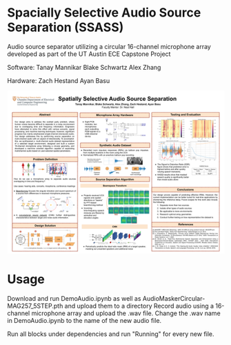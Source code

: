 # Spacially Selective Audio Source Separation (SSASS)
Audio source separator utilizing a circular 16-channel microphone array developed as part of the UT Austin ECE Capstone Project

Software:
Tanay Mannikar
Blake Schwartz
Alex Zhang

Hardware:
Zach Hestand
Ayan Basu

![alt text](https://github.com/Wertyuui345/AudIoSourceSeperator/blob/main/capstone_poster.pptx.png?raw=true)


# Usage

Download and run DemoAudio.ipynb as well as AudioMaskerCircular-MAG257_5STEP.pth and upload them to a directory
Record audio using a 16-channel microphone array and upload the .wav file. Change the .wav name in DemoAudio.ipynb to the name of the new audio file.

Run all blocks under dependencies and run "Running" for every new file.
